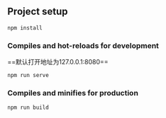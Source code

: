 ## Project setup
```
npm install
```

### Compiles and hot-reloads for development
==默认打开地址为127.0.0.1:8080==
```
npm run serve
```

### Compiles and minifies for production
```
npm run build
```
